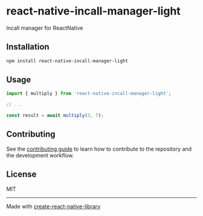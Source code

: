 # react-native-incall-manager-light

Incall manager for ReactNative

## Installation

```sh
npm install react-native-incall-manager-light
```

## Usage

```js
import { multiply } from 'react-native-incall-manager-light';

// ...

const result = await multiply(3, 7);
```

## Contributing

See the [contributing guide](CONTRIBUTING.md) to learn how to contribute to the repository and the development workflow.

## License

MIT

---

Made with [create-react-native-library](https://github.com/callstack/react-native-builder-bob)
